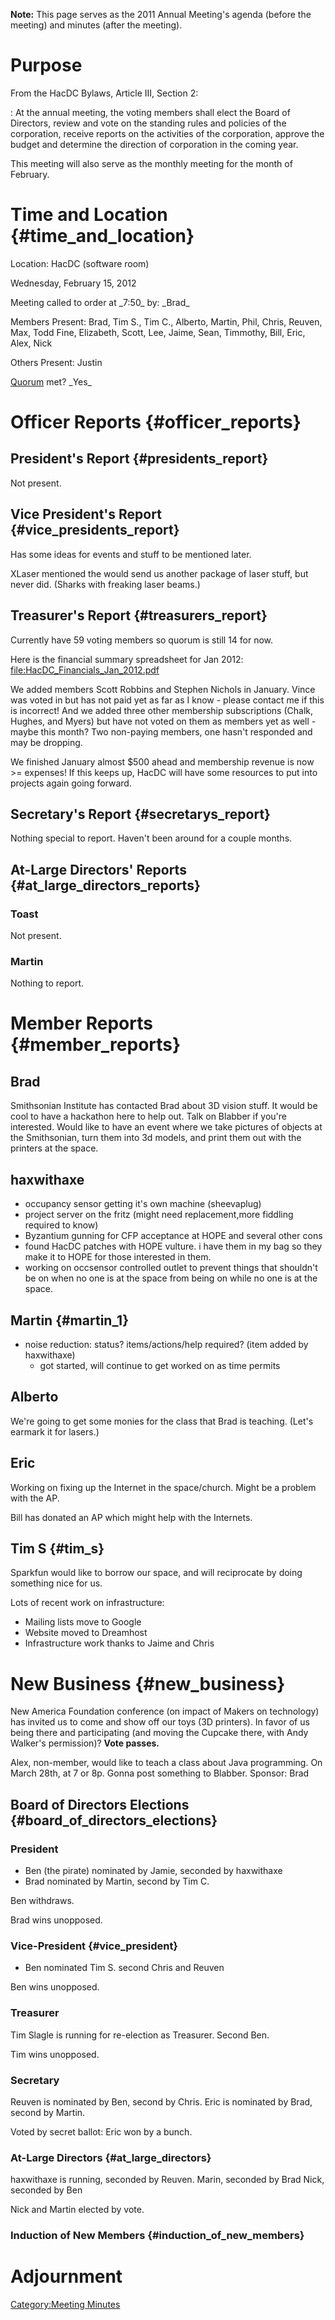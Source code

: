 **Note:** This page serves as the 2011 Annual Meeting's agenda (before
the meeting) and minutes (after the meeting).

# Purpose

From the HacDC Bylaws, Article III, Section 2:

:   At the annual meeting, the voting members shall elect the Board of
    Directors, review and vote on the standing rules and policies of the
    corporation, receive reports on the activities of the corporation,
    approve the budget and determine the direction of corporation in the
    coming year.

This meeting will also serve as the monthly meeting for the month of
February.

# Time and Location {#time_and_location}

Location: HacDC (software room)

Wednesday, February 15, 2012

Meeting called to order at \_7:50\_ by: \_Brad\_

Members Present: Brad, Tim S., Tim C., Alberto, Martin, Phil, Chris,
Reuven, Max, Todd Fine, Elizabeth, Scott, Lee, Jaime, Sean, Timmothy,
Bill, Eric, Alex, Nick

Others Present: Justin

[Quorum](Quorum) met? \_Yes\_

# Officer Reports {#officer_reports}

## President's Report {#presidents_report}

Not present.

## Vice President's Report {#vice_presidents_report}

Has some ideas for events and stuff to be mentioned later.

XLaser mentioned the would send us another package of laser stuff, but
never did. (Sharks with freaking laser beams.)

## Treasurer's Report {#treasurers_report}

Currently have 59 voting members so quorum is still 14 for now.

Here is the financial summary spreadsheet for Jan 2012:
<file:HacDC_Financials_Jan_2012.pdf>

We added members Scott Robbins and Stephen Nichols in January. Vince was
voted in but has not paid yet as far as I know - please contact me if
this is incorrect! And we added three other membership subscriptions
(Chalk, Hughes, and Myers) but have not voted on them as members yet as
well - maybe this month? Two non-paying members, one hasn't responded
and may be dropping.

We finished January almost \$500 ahead and membership revenue is now \>=
expenses! If this keeps up, HacDC will have some resources to put into
projects again going forward.

## Secretary's Report {#secretarys_report}

Nothing special to report. Haven't been around for a couple months.

## At-Large Directors' Reports {#at_large_directors_reports}

### Toast

Not present.

### Martin

Nothing to report.

# Member Reports {#member_reports}

## Brad

Smithsonian Institute has contacted Brad about 3D vision stuff. It would
be cool to have a hackathon here to help out. Talk on Blabber if you're
interested. Would like to have an event where we take pictures of
objects at the Smithsonian, turn them into 3d models, and print them out
with the printers at the space.

## haxwithaxe

-   occupancy sensor getting it's own machine (sheevaplug)
-   project server on the fritz (might need replacement,more fiddling
    required to know)
-   Byzantium gunning for CFP acceptance at HOPE and several other cons
-   found HacDC patches with HOPE vulture. i have them in my bag so they
    make it to HOPE for those interested in them.
-   working on occsensor controlled outlet to prevent things that
    shouldn't be on when no one is at the space from being on while no
    one is at the space.

## Martin {#martin_1}

-   noise reduction: status? items/actions/help required? (item added by
    haxwithaxe)
    -   got started, will continue to get worked on as time permits

## Alberto

We're going to get some monies for the class that Brad is teaching.
(Let's earmark it for lasers.)

## Eric

Working on fixing up the Internet in the space/church. Might be a
problem with the AP.

Bill has donated an AP which might help with the Internets.

## Tim S {#tim_s}

Sparkfun would like to borrow our space, and will reciprocate by doing
something nice for us.

Lots of recent work on infrastructure:

-   Mailing lists move to Google
-   Website moved to Dreamhost
-   Infrastructure work thanks to Jaime and Chris

# New Business {#new_business}

New America Foundation conference (on impact of Makers on technology)
has invited us to come and show off our toys (3D printers). In favor of
us being there and participating (and moving the Cupcake there, with
Andy Walker's permission)? **Vote passes.**

Alex, non-member, would like to teach a class about Java programming. On
March 28th, at 7 or 8p. Gonna post something to Blabber. Sponsor: Brad

## Board of Directors Elections {#board_of_directors_elections}

### President

-   Ben (the pirate) nominated by Jamie, seconded by haxwithaxe
-   Brad nominated by Martin, second by Tim C.

Ben withdraws.

Brad wins unopposed.

### Vice-President {#vice_president}

-   Ben nominated Tim S. second Chris and Reuven

Ben wins unopposed.

### Treasurer

Tim Slagle is running for re-election as Treasurer. Second Ben.

Tim wins unopposed.

### Secretary

Reuven is nominated by Ben, second by Chris. Eric is nominated by Brad,
second by Martin.

Voted by secret ballot: Eric won by a bunch.

### At-Large Directors {#at_large_directors}

haxwithaxe is running, seconded by Reuven. Marin, seconded by Brad Nick,
seconded by Ben

Nick and Martin elected by vote.

### Induction of New Members {#induction_of_new_members}

# Adjournment

[Category:Meeting Minutes](Category:Meeting_Minutes)
